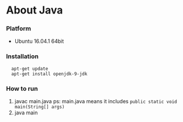 # About Java

### Platform
  + Ubuntu 16.04.1 64bit

### Installation
```
  apt-get update
  apt-get install openjdk-9-jdk
```

### How to run
  1. javac main.java
    ps: main.java means it includes `public static void main(String[] args)`
  2. java main
